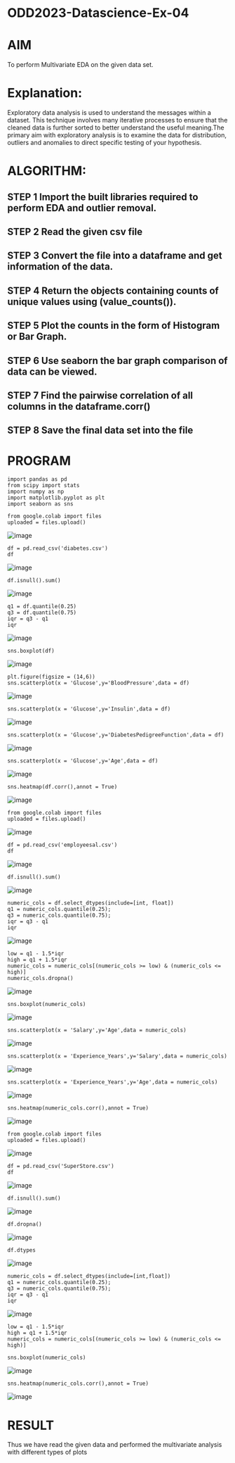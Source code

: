 # ODD2023-Datascience-Ex-04
# AIM 
To perform Multivariate EDA on the given data set.

# Explanation: 
Exploratory data analysis is used to understand the messages within a dataset. This technique involves many iterative processes to ensure that the cleaned data is further sorted to better understand the useful meaning.The primary aim with exploratory analysis is to examine the data for distribution, outliers and anomalies to direct specific testing of your hypothesis. 

# ALGORITHM:

## STEP 1 Import the built libraries required to perform EDA and outlier removal. 
## STEP 2 Read the given csv file 
## STEP 3 Convert the file into a dataframe and get information of the data. 
## STEP 4 Return the objects containing counts of unique values using (value_counts()).
## STEP 5 Plot the counts in the form of Histogram or Bar Graph.
## STEP 6 Use seaborn the bar graph comparison of data can be viewed.
## STEP 7 Find the pairwise correlation of all columns in the dataframe.corr() 
## STEP 8 Save the final data set into the file 

# PROGRAM
```
import pandas as pd
from scipy import stats
import numpy as np
import matplotlib.pyplot as plt
import seaborn as sns
```

```
from google.colab import files
uploaded = files.upload()
```
![image](https://github.com/Vaish-1011/ODD2023-Datascience-Ex-04/assets/135130074/6139b26b-0b17-44b1-8d29-a12eb134d26e)

```
df = pd.read_csv('diabetes.csv')
df
```
![image](https://github.com/Vaish-1011/ODD2023-Datascience-Ex-04/assets/135130074/91a4e2a7-59f1-4cd9-a447-78e1d82bcb6d)

```
df.isnull().sum()
```
![image](https://github.com/Vaish-1011/ODD2023-Datascience-Ex-04/assets/135130074/2c4f5cca-cba4-4bb4-b431-17c09bbd0b7e)

```
q1 = df.quantile(0.25)
q3 = df.quantile(0.75)
iqr = q3 - q1
iqr
```
![image](https://github.com/Vaish-1011/ODD2023-Datascience-Ex-04/assets/135130074/05b2323e-0bbf-4d87-b4d0-de642ed5603e)

```
sns.boxplot(df)
```
![image](https://github.com/Vaish-1011/ODD2023-Datascience-Ex-04/assets/135130074/32d2ee2e-1260-4cea-9082-a067b492b0ee)

```
plt.figure(figsize = (14,6))
sns.scatterplot(x = 'Glucose',y='BloodPressure',data = df)
```
![image](https://github.com/Vaish-1011/ODD2023-Datascience-Ex-04/assets/135130074/d260b052-5e60-44ca-837c-15f8baa1d202)

```
sns.scatterplot(x = 'Glucose',y='Insulin',data = df)
```
![image](https://github.com/Vaish-1011/ODD2023-Datascience-Ex-04/assets/135130074/96998dbe-2632-4ba2-a72f-87bda8b8e276)

```
sns.scatterplot(x = 'Glucose',y='DiabetesPedigreeFunction',data = df)
```
![image](https://github.com/Vaish-1011/ODD2023-Datascience-Ex-04/assets/135130074/581d2b36-684d-4705-9833-e51bcba72c83)

```
sns.scatterplot(x = 'Glucose',y='Age',data = df)
```
![image](https://github.com/Vaish-1011/ODD2023-Datascience-Ex-04/assets/135130074/c8db7dbc-85eb-4835-99cc-b282f249f4ee)

```
sns.heatmap(df.corr(),annot = True)
```
![image](https://github.com/Vaish-1011/ODD2023-Datascience-Ex-04/assets/135130074/bf593e69-c06e-485e-b3c6-692059a72ed3)

```
from google.colab import files
uploaded = files.upload()
```
![image](https://github.com/Vaish-1011/ODD2023-Datascience-Ex-04/assets/135130074/2880fc29-ce10-453c-b9f3-329b09c71c20)

```
df = pd.read_csv('employeesal.csv')
df
```
![image](https://github.com/Vaish-1011/ODD2023-Datascience-Ex-04/assets/135130074/8bf617ed-58e0-45d6-9938-79756fbeba78)

```
df.isnull().sum()
```
![image](https://github.com/Vaish-1011/ODD2023-Datascience-Ex-04/assets/135130074/59c4b545-12f3-4387-b80e-c220924f80f7)

```
numeric_cols = df.select_dtypes(include=[int, float])
q1 = numeric_cols.quantile(0.25);
q3 = numeric_cols.quantile(0.75);
iqr = q3 - q1
iqr
```
![image](https://github.com/Vaish-1011/ODD2023-Datascience-Ex-04/assets/135130074/46adb4d3-129c-4dbb-9881-17a9e1153bea)

```
low = q1 - 1.5*iqr
high = q1 + 1.5*iqr
numeric_cols = numeric_cols[(numeric_cols >= low) & (numeric_cols <= high)]
numeric_cols.dropna()
```
![image](https://github.com/Vaish-1011/ODD2023-Datascience-Ex-04/assets/135130074/c07bb422-e0e0-428e-a2b0-f914c678a521)

```
sns.boxplot(numeric_cols)
```
![image](https://github.com/Vaish-1011/ODD2023-Datascience-Ex-04/assets/135130074/ce75095d-4f3d-4904-b46f-d453583bd386)

```
sns.scatterplot(x = 'Salary',y='Age',data = numeric_cols)
```
![image](https://github.com/Vaish-1011/ODD2023-Datascience-Ex-04/assets/135130074/64bacbc5-db78-41d8-92d7-13291ef4e84e)

```
sns.scatterplot(x = 'Experience_Years',y='Salary',data = numeric_cols)
```
![image](https://github.com/Vaish-1011/ODD2023-Datascience-Ex-04/assets/135130074/c48ed4e9-c694-48e8-9d7a-3c229c6bac19)

```
sns.scatterplot(x = 'Experience_Years',y='Age',data = numeric_cols)
```
![image](https://github.com/Vaish-1011/ODD2023-Datascience-Ex-04/assets/135130074/143a2b8e-f961-4264-893b-e924865e6e54)

```
sns.heatmap(numeric_cols.corr(),annot = True)
```
![image](https://github.com/Vaish-1011/ODD2023-Datascience-Ex-04/assets/135130074/b1098c01-57dd-4305-af99-0fb088126539)

```
from google.colab import files
uploaded = files.upload()
```
![image](https://github.com/Vaish-1011/ODD2023-Datascience-Ex-04/assets/135130074/71136f65-5139-438a-966c-58dfdd274801)

```
df = pd.read_csv('SuperStore.csv')
df
```
![image](https://github.com/Vaish-1011/ODD2023-Datascience-Ex-04/assets/135130074/a69b33ef-377a-4161-8952-30b60ed31f21)

```
df.isnull().sum()
```
![image](https://github.com/Vaish-1011/ODD2023-Datascience-Ex-04/assets/135130074/2e117a97-c529-47c7-876d-b14947c0f1d1)

```
df.dropna()
```
![image](https://github.com/Vaish-1011/ODD2023-Datascience-Ex-04/assets/135130074/579a9aeb-623b-4193-afb2-339f73ad14c2)


```
df.dtypes
```
![image](https://github.com/Vaish-1011/ODD2023-Datascience-Ex-04/assets/135130074/dc898982-cf9a-494d-94b5-84359824774d)

```
numeric_cols = df.select_dtypes(include=[int,float])
q1 = numeric_cols.quantile(0.25);
q3 = numeric_cols.quantile(0.75);
iqr = q3 - q1
iqr
```
![image](https://github.com/Vaish-1011/ODD2023-Datascience-Ex-04/assets/135130074/3cd56a79-58fe-442d-9a76-e9cab138f7b2)

```
low = q1 - 1.5*iqr
high = q1 + 1.5*iqr
numeric_cols = numeric_cols[(numeric_cols >= low) & (numeric_cols <= high)]
```

```
sns.boxplot(numeric_cols)
```
![image](https://github.com/Vaish-1011/ODD2023-Datascience-Ex-04/assets/135130074/3d1e51a9-1d7b-4722-a11a-be68e9b020ba)

```
sns.heatmap(numeric_cols.corr(),annot = True)
```
![image](https://github.com/Vaish-1011/ODD2023-Datascience-Ex-04/assets/135130074/a82e88bc-70d2-4b91-b091-e2c41f9e13f6)

# RESULT
Thus we have read the given data and performed the multivariate analysis with different types of plots



